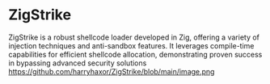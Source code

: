 # ZigStrike
ZigStrike is a robust shellcode loader developed in Zig, offering a variety of injection techniques and anti-sandbox features. It leverages compile-time capabilities for efficient shellcode allocation, demonstrating proven success in bypassing advanced security solutions
https://github.com/harryhaxor/ZigStrike/blob/main/image.png
